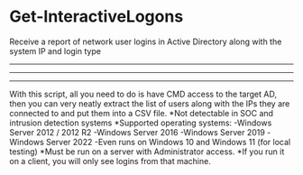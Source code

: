 # Get-InteractiveLogons
Receive a report of network user logins in Active Directory along with the system IP and login type

***************************************************************************************************
---------------------------------------------------------------------------------------------------
***************************************************************************************************

With this script, all you need to do is have CMD access to the target AD, then you can very neatly extract the list of users along with the IPs they are connected to and put them into a CSV file.
*Not detectable in SOC and intrusion detection systems
*Supported operating systems:
-Windows Server 2012 / 2012 R2
-Windows Server 2016
-Windows Server 2019
-Windows Server 2022
-Even runs on Windows 10 and Windows 11 (for local testing)
*Must be run on a server with Administrator access.
*If you run it on a client, you will only see logins from that machine.

